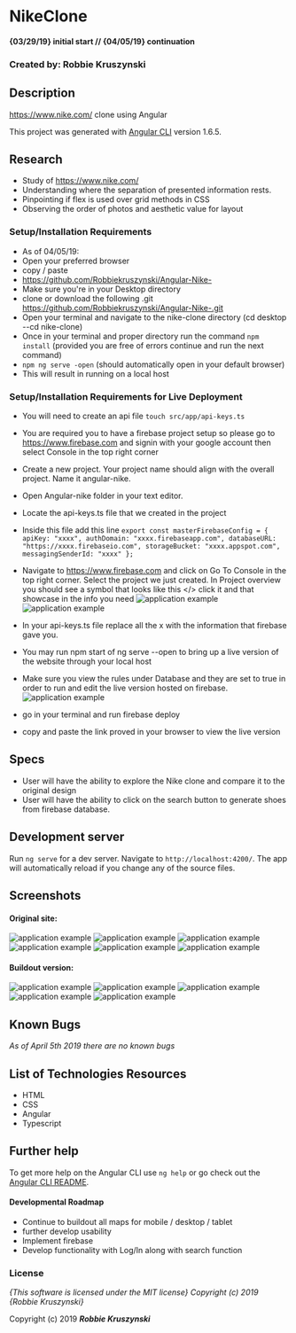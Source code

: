 # NikeClone

#### {03/29/19} initial start  // {04/05/19} continuation

### Created by: Robbie Kruszynski


## Description
https://www.nike.com/ clone using Angular

This project was generated with [Angular CLI](https://github.com/angular/angular-cli) version 1.6.5.

## Research
* Study of https://www.nike.com/
* Understanding where the separation of presented information rests.
* Pinpointing if flex is used over grid methods in CSS
* Observing the order of photos and aesthetic value for layout

### Setup/Installation Requirements
* As of 04/05/19:
* Open your preferred browser
* copy / paste
* https://github.com/Robbiekruszynski/Angular-Nike-
* Make sure you're in your Desktop directory
* clone or download the following .git https://github.com/Robbiekruszynski/Angular-Nike-.git
* Open your terminal and navigate to the nike-clone directory
(cd desktop --cd nike-clone)
* Once in your terminal and proper directory run the command
`npm install` (provided you are free of errors continue and run the next command)
* `npm ng serve -open` (should automatically open in your default browser)
*  This will result in running on a local host

### Setup/Installation Requirements for Live Deployment
* You will need to create an api file
`touch src/app/api-keys.ts`
* You are required you to have a firebase project setup so please go to https://www.firebase.com and signin with your google account then select Console in the top right corner
* Create a new project. Your project name should align with the overall project. Name it angular-nike.
* Open Angular-nike folder in your text editor.
* Locate the api-keys.ts file that we created in the project
* Inside this file add this line
`export const masterFirebaseConfig = { apiKey: "xxxx", authDomain: "xxxx.firebaseapp.com", databaseURL: "https://xxxx.firebaseio.com", storageBucket: "xxxx.appspot.com", messagingSenderId: "xxxx" };`

* Navigate to https://www.firebase.com and click on Go To Console in the top right corner. Select the project we just created. In Project overview you should see a symbol that looks like this </> click it and that showcase in the info you need
![application example](src/assets/img/screenWhere.png)
![application example](src/assets/img/screenAPI.png)

* In your api-keys.ts file replace all the x with the information that firebase gave you.
* You may run npm start of ng serve --open to bring up a live version of the website through your local host
* Make sure you view the rules under Database and they are set to true in order to run and edit the live version hosted on firebase.
![application example](src/assets/img/screenRules.png)
* go in your terminal and run firebase deploy
*  copy and paste the link proved in your browser to view the live version

## Specs
* User will have the ability to explore the Nike clone and compare it to the original design
* User will have the ability to click on the search button to generate shoes from firebase database.

## Development server

Run `ng serve` for a dev server. Navigate to `http://localhost:4200/`. The app will automatically reload if you change any of the source files.

## Screenshots
#### Original site:
![application example](src/assets/img/top-main.png)
![application example](src/assets/img/block-one.png)
![application example](src/assets/img/block-two.png)
![application example](src/assets/img/block-three.png)
![application example](src/assets/img/block-four.png)
![application example](src/assets/img/footer.png)


#### Buildout version:
![application example](src/assets/img/build-nav.png)
![application example](src/assets/img/build-two.png)
![application example](src/assets/img/build-three.png)
![application example](src/assets/img/build-four.png)
![application example](src/assets/img/build-five.png)

## Known Bugs
_As of April 5th 2019 there are no known bugs_


## List of Technologies Resources
* HTML
* CSS
* Angular
* Typescript


## Further help

To get more help on the Angular CLI use `ng help` or go check out the [Angular CLI README](https://github.com/angular/angular-cli/blob/master/README.md).

#### Developmental Roadmap
* Continue to buildout all maps for mobile / desktop / tablet
* further develop usability
* Implement firebase
* Develop functionality with Log/In along with search function

### License

*{This software is licensed under the MIT license} Copyright (c) 2019 {Robbie Kruszynski}*

Copyright (c) 2019 **_Robbie Kruszynski_**
